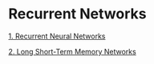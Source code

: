 # Recurrent Networks

[1. Recurrent Neural Networks](1.Recurrent-Neural-Networks/README.md)

[2. Long Short-Term Memory Networks](2.Long-Short-Term-Memory-Networks/README.md)
